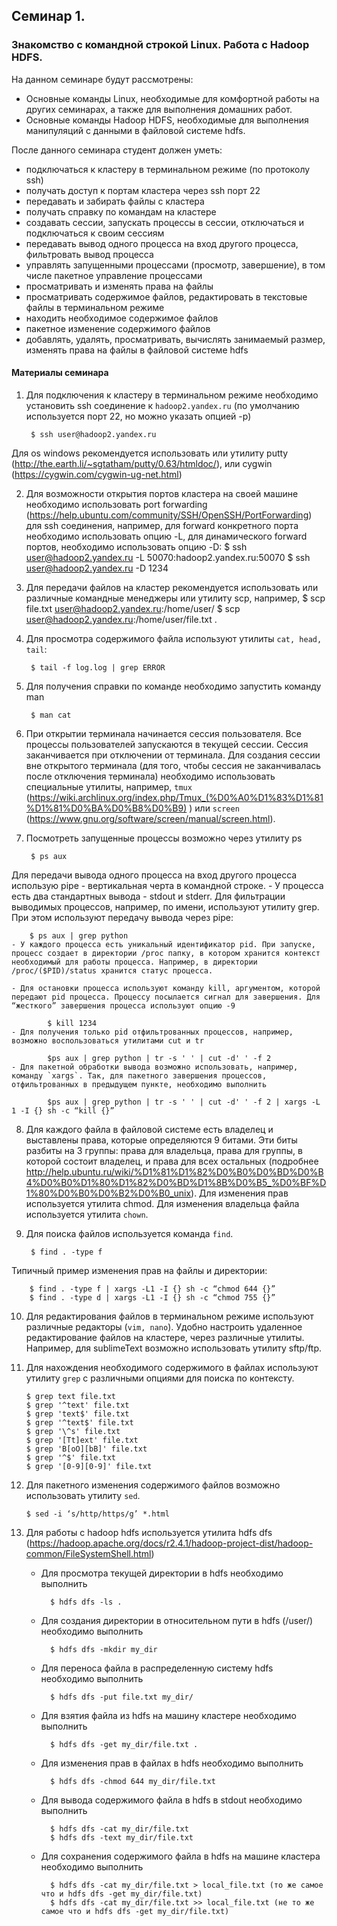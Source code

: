 ## Семинар 1.
### Знакомство с командной строкой Linux. Работа с Hadoop HDFS.

На данном семинаре будут рассмотрены:

- Основные команды Linux, необходимые для комфортной работы на других семинарах, а также для выполнения домашних работ.
- Основные команды Hadoop HDFS,  необходимые для выполнения манипуляций с данными в файловой системе hdfs.

После данного семинара студент должен уметь:

- подключаться к кластеру в терминальном режиме (по протоколу ssh)
- получать доступ к портам кластера через ssh порт 22
- передавать и забирать файлы с кластера
- получать справку по командам на кластере
- создавать сессии, запускать процессы в сессии, отключаться и подключаться к своим сессиям
- передавать вывод одного процесса на вход другого процесса, фильтровать вывод процесса
- управлять запущенными процессами (просмотр, завершение), в том числе пакетное управление процессами
- просматривать и изменять права на файлы
- просматривать содержимое файлов, редактировать в текстовые файлы в терминальном режиме
- находить необходимое содержимое файлов
- пакетное изменение содержимого файлов
- добавлять, удалять, просматривать, вычислять занимаемый размер, изменять права на файлы в файловой системе hdfs

#### Материалы семинара
1. Для подключения к кластеру в терминальном режиме необходимо установить ssh соединение к  `hadoop2.yandex.ru` (по умолчанию используется порт 22, но можно указать опцией -p)

        $ ssh user@hadoop2.yandex.ru
Для os windows рекомендуется использовать или утилиту putty (http://the.earth.li/~sgtatham/putty/0.63/htmldoc/), или cygwin (https://cygwin.com/cygwin-ug-net.html)

2. Для возможности открытия портов кластера на своей машине необходимо использовать port forwarding (https://help.ubuntu.com/community/SSH/OpenSSH/PortForwarding) для ssh соединения, например, для forward конкретного порта необходимо использовать опцию -L, для динамического forward портов, необходимо использовать опцию -D:
        $ ssh user@hadoop2.yandex.ru -L 50070:hadoop2.yandex.ru:50070
        $ ssh user@hadoop2.yandex.ru -D 1234

3. Для передачи файлов на кластер рекомендуется использовать или различные командные менеджеры или утилиту scp, например,
        $ scp file.txt user@hadoop2.yandex.ru:/home/user/
        $ scp user@hadoop2.yandex.ru:/home/user/file.txt .
4. Для просмотра содержимого файла используют утилиты `cat, head, tail`:

        $ tail -f log.log | grep ERROR

5. Для получения справки по команде необходимо запустить команду man

        $ man cat

6. При открытии терминала начинается сессия пользователя. Все процессы пользователей запускаются в текущей сессии. Сессия заканчивается при отключении от терминала. Для создания сессии вне открытого терминала (для того, чтобы сессия не заканчивалась после отключения терминала) необходимо  использовать специальные утилиты, например, `tmux` (https://wiki.archlinux.org/index.php/Tmux_(%D0%A0%D1%83%D1%81%D1%81%D0%BA%D0%B8%D0%B9) ) или `screen` (https://www.gnu.org/software/screen/manual/screen.html).

7. Посмотреть запущенные процессы возможно через утилиту ps

        $ ps aux
Для передачи вывода одного процесса на вход другого процесса использую pipe - вертикальная черта в командной строке.
    - У процесса есть два стандартных вывода - stdout и stderr.
Для фильтрации выводимых процессов, например, по имени, используют утилиту grep. При этом используют передачу вывода через  pipe:

        $ ps aux | grep python
    - У каждого процесса есть уникальный идентификатор pid. При запуске, процесс создает в директории /proc папку, в котором хранится контекст необходимый для работы процесса. Например, в директории /proc/($PID)/status хранится статус процесса.

    - Для остановки процесса используют команду kill, аргументом, которой передают pid процесса. Процессу посылается сигнал для завершения. Для “жесткого” завершения процесса используют опцию -9

            $ kill 1234
    - Для получения только pid отфильтрованных процессов, например, возможно воспользоваться утилитами cut и tr

            $ps aux | grep python | tr -s ' ' | cut -d' ' -f 2
    - Для пакетной обработки вывода возможно использовать, например, команду `xargs`. Так, для пакетного завершения процессов, отфильтрованных в предыдущем пункте, необходимо выполнить

            $ps aux | grep python | tr -s ' ' | cut -d' ' -f 2 | xargs -L 1 -I {} sh -c “kill {}”

8. Для каждого файла в файловой системе есть владелец и выставлены права, которые определяются 9 битами. Эти биты разбиты на 3 группы: права для владельца, права для группы, в которой состоит владелец, и права для всех остальных (подробнее http://help.ubuntu.ru/wiki/%D1%81%D1%82%D0%B0%D0%BD%D0%B4%D0%B0%D1%80%D1%82%D0%BD%D1%8B%D0%B5_%D0%BF%D1%80%D0%B0%D0%B2%D0%B0_unix). Для изменения прав используется утилита chmod. Для изменения владельца файла используется утилита `chown`.

9. Для поиска файлов используется команда `find`.

        $ find . -type f
Типичный пример изменения прав на файлы и директории:

        $ find . -type f | xargs -L1 -I {} sh -c “chmod 644 {}”
        $ find . -type d | xargs -L1 -I {} sh -c “chmod 755 {}”
10. Для редактирования файлов в терминальном режиме используют различные редакторы (`vim, nano`). Удобно настроить удаленное редактирование файлов на кластере, через различные утилиты. Например, для sublimeText  возможно использовать утилиту sftp/ftp.

11. Для нахождения необходимого содержимого в файлах используют утилиту `grep` с различными опциями для поиска по контексту.

        $ grep text file.txt
        $ grep '^text' file.txt
        $ grep 'text$' file.txt
        $ grep '^text$' file.txt
        $ grep '\^s' file.txt
        $ grep '[Tt]ext' file.txt
        $ grep 'B[oO][bB]' file.txt
        $ grep '^$' file.txt
        $ grep '[0-9][0-9]' file.txt

11. Для пакетного изменения содержимого файлов возможно использовать утилиту `sed`.

        $ sed -i ‘s/http/https/g’ *.html

12. Для работы с hadoop hdfs используется утилита hdfs dfs (https://hadoop.apache.org/docs/r2.4.1/hadoop-project-dist/hadoop-common/FileSystemShell.html)

    - Для просмотра текущей директории в hdfs необходимо выполнить

            $ hdfs dfs -ls .
    - Для создания директории в относительном пути в hdfs  (/user/<USERNAME>) необходимо выполнить

            $ hdfs dfs -mkdir my_dir
    - Для переноса файла в распределенную систему hdfs необходимо выполнить

            $ hdfs dfs -put file.txt my_dir/
    - Для взятия файла из hdfs на машину кластере необходимо выполнить

            $ hdfs dfs -get my_dir/file.txt .
    - Для изменения прав в файлах в hdfs необходимо выполнить

            $ hdfs dfs -chmod 644 my_dir/file.txt
    - Для вывода содержимого файла в hdfs в stdout необходимо выполнить

            $ hdfs dfs -cat my_dir/file.txt
            $ hdfs dfs -text my_dir/file.txt
    - Для сохранения содержимого файла в hdfs на машине кластера необходимо выполнить

            $ hdfs dfs -cat my_dir/file.txt > local_file.txt (то же самое что и hdfs dfs -get my_dir/file.txt)
            $ hdfs dfs -cat my_dir/file.txt >> local_file.txt (не то же самое что и hdfs dfs -get my_dir/file.txt)



